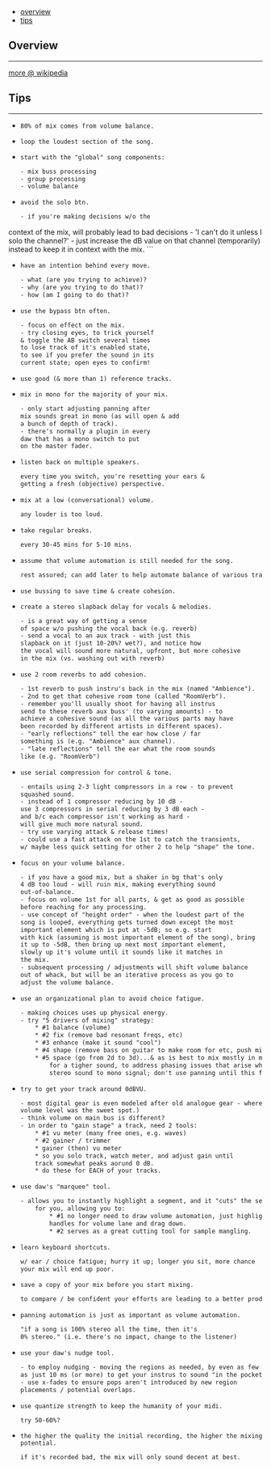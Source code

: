 * [overview](#overview)
* [tips](./tips)

## Overview <a name="overview"></a>

---

[more @ wikipedia](https://en.wikipedia.org/wiki/Audio_mixing_(recorded_music))

## Tips <a name="tips"></a>

---

* `80% of mix comes from volume balance.`
* `loop the loudest section of the song.`
* `start with the "global" song components:`

	```txt
	- mix buss processing
	- group processing
	- volume balance
	```

* `avoid the solo btn.`

	```txt
	- if you're making decisions w/o the
context of the mix, will probably lead
to bad decisions
	- 'I can't do it unless I solo the
channel?' - just increase the dB value
on that channel (temporarily) instead
to keep it in context with the mix.
	```

* `have an intention behind every move.`

	```txt
	- what (are you trying to achieve)?
	- why (are you trying to do that)?
	- how (am I going to do that)?
	```

* `use the bypass btn often.`

	```txt
	- focus on effect on the mix.
	- try closing eyes, to trick yourself
	& toggle the AB switch several times
	to lose track of it's enabled state,
	to see if you prefer the sound in its
	current state; open eyes to confirm!
	```

* `use good (& more than 1) reference tracks.`
* `mix in mono for the majority of your mix.`

	```txt
	- only start adjusting panning after
	mix sounds great in mono (as will open & add
	a bunch of depth of track).
	- there's normally a plugin in every
	daw that has a mono switch to put
	on the master fader.
	```

* `listen back on multiple speakers.`

	```txt
	every time you switch, you're resetting your ears &
	getting a fresh (objective) perspective.
	```

* `mix at a low (conversational) volume.`

	```txt
	any louder is too loud.
	```

* `take regular breaks.`

	```txt
	every 30-45 mins for 5-10 mins.
	```

* `assume that volume automation is still needed for the song.`

	```txt
	rest assured; can add later to help automate balance of various tracks.
	```

* `use bussing to save time & create cohesion.`
* `create a stereo slapback delay for vocals & melodies.`

	```txt
	- is a great way of getting a sense
	of space w/o pushing the vocal back (e.g. reverb)
	- send a vocal to an aux track - with just this
	slapback on it (just 10-20%? wet?), and notice how
	the vocal will sound more natural, upfront, but more cohesive
	in the mix (vs. washing out with reverb)
	```

* `use 2 room reverbs to add cohesion.`

	```txt
	- 1st reverb to push instru's back in the mix (named "Ambience").
	- 2nd to get that cohesive room tone (called "RoomVerb").
	- remember you'll usually shoot for having all instrus
	send to these reverb aux buss' (to varying amounts) - to
	achieve a cohesive sound (as all the various parts may have
	been recorded by different artists in different spaces).
	- "early reflections" tell the ear how close / far
	something is (e.g. "Ambience" aux channel).
	- "late reflections" tell the ear what the room sounds
	like (e.g. "RoomVerb")
	```

* `use serial compression for control & tone.`

	```txt
	- entails using 2-3 light compressors in a row - to prevent
	squashed sound.
	- instead of 1 compressor reducing by 10 dB -
	use 3 compressors in serial reducing by 3 dB each -
	and b/c each compressor isn't working as hard -
	will give much more natural sound.
	- try use varying attack & release times!
	- could use a fast attack on the 1st to catch the transients,
	w/ maybe less quick setting for other 2 to help "shape" the tone.
	```

* `focus on your volume balance.`

	```txt
	- if you have a good mix, but a shaker in bg that's only
	4 dB too loud - will ruin mix, making everything sound
	out-of-balance.
	- focus on volume 1st for all parts, & get as good as possible
	before reaching for any processing.
	- use concept of "height order" - when the loudest part of the
	song is looped, everything gets turned down except the most
	important element which is put at -5dB; so e.g. start
	with kick (assuming is most important element of the song), bring
	it up to -5dB, then bring up next most important element,
	slowly up it's volume until it sounds like it matches in
	the mix.
	- subsequent processing / adjustments will shift volume balance
	out of whack, but will be an iterative process as you go to
	adjust the volume balance.
	```

* `use an organizational plan to avoid choice fatigue.`

	```txt
	- making choices uses up physical energy.
	- try "5 drivers of mixing" strategy:
		* #1 balance (volume)
		* #2 fix (remove bad resonant freqs, etc)
		* #3 enhance (make it sound "cool")
		* #4 shape (remove bass on guitar to make room for etc, push mids down here)
		* #5 space (go from 2d to 3d)...& as is best to mix mostly in mono anyhow -
			for a tigher sound, to address phasing issues that arise when summing
			stereo sound to mono signal; don't use panning until this final step!
	```

* `try to get your track around 0dBVU.`

	```txt
	- most digital gear is even modeled after old analogue gear - where this
	volume level was the sweet spot.)
	- think volume on main bus is different?
	- in order to "gain stage" a track, need 2 tools:
		* #1 vu meter (many free ones, e.g. waves)
		* #2 gainer / trimmer
		* gainer (then) vu meter
		* so you solo track, watch meter, and adjust gain until
		track somewhat peaks aorund 0 dB.
		* do these for EACH of your tracks.
	```

* `use daw's "marquee" tool.`

	```txt
	- allows you to instantly highlight a segment, and it "cuts" the segment
		for you, allowing you to:
			* #1 no longer need to draw volume automation, just highlight, & grab
			handles for volume lane and drag down.
			* #2 serves as a great cutting tool for sample mangling.
	```

* `learn keyboard shortcuts.`

	```txt
	w/ ear / choice fatigue; hurry it up; longer you sit, more chance
	your mix will end up poor.
	```

* `save a copy of your mix before you start mixing.`

	```txt
	to compare / be confident your efforts are leading to a better product.
	```

* `panning automation is just as important as volume automation.`

	```txt
	"if a song is 100% stereo all the time, then it's
	0% stereo." (i.e. there's no impact, change to the listener)
	```

* `use your daw's nudge tool.`

	```txt
	- to employ nudging - moving the regions as needed, by even as few
	as just 10 ms (or more) to get your instrus to sound "in the pocket."
	- use x-fades to ensure pops aren't introduced by new region
	placements / potential overlaps.
	```

* `use quantize strength to keep the humanity of your midi.`

	```txt
	try 50-60%?
	```

* `the higher the quality the initial recording, the higher the mixing potential.`

	```txt
	if it's recorded bad, the mix will only sound decent at best.
	```
